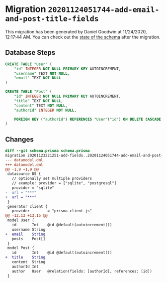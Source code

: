 # Migration `20201124051744-add-email-and-post-title-fields`

This migration has been generated by Daniel Goodwin at 11/24/2020, 12:17:44 AM.
You can check out the [state of the schema](./schema.prisma) after the migration.

## Database Steps

```sql
CREATE TABLE "User" (
    "id" INTEGER NOT NULL PRIMARY KEY AUTOINCREMENT,
    "username" TEXT NOT NULL,
    "email" TEXT NOT NULL
)

CREATE TABLE "Post" (
    "id" INTEGER NOT NULL PRIMARY KEY AUTOINCREMENT,
    "title" TEXT NOT NULL,
    "content" TEXT NOT NULL,
    "authorId" INTEGER NOT NULL,

    FOREIGN KEY ("authorId") REFERENCES "User"("id") ON DELETE CASCADE ON UPDATE CASCADE
)
```

## Changes

```diff
diff --git schema.prisma schema.prisma
migration 20201123221251-add-fields..20201124051744-add-email-and-post-title-fields
--- datamodel.dml
+++ datamodel.dml
@@ -1,9 +1,9 @@
 datasource DS {
   // optionally set multiple providers
   // example: provider = ["sqlite", "postgresql"]
   provider = "sqlite"
-  url = "***"
+  url = "***"
 }
 generator client {
   provider        = "prisma-client-js"
@@ -13,13 +13,15 @@
 model User {
   id       Int    @id @default(autoincrement())
   username String
+  email    String
   posts    Post[]
 }
 model Post {
   id       Int    @id @default(autoincrement())
+  title    String
   content  String
   authorId Int
   author   User   @relation(fields: [authorId], references: [id])
 }
```


